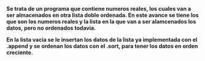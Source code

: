 **Se trata de un programa que contiene numeros reales,
los cuales van a ser almacenados en otra lista doble ordenada.
En este avance se tiene los que son los numeros reales y la lista
en la que van a ser alamcenados los datos, pero no ordenados todavia.**


**En la lista vacia se le insertan los datos de la lista ya implementada
 con el .append y se ordenan los datos con el .sort, para tener los datos
 en orden creciente.**
